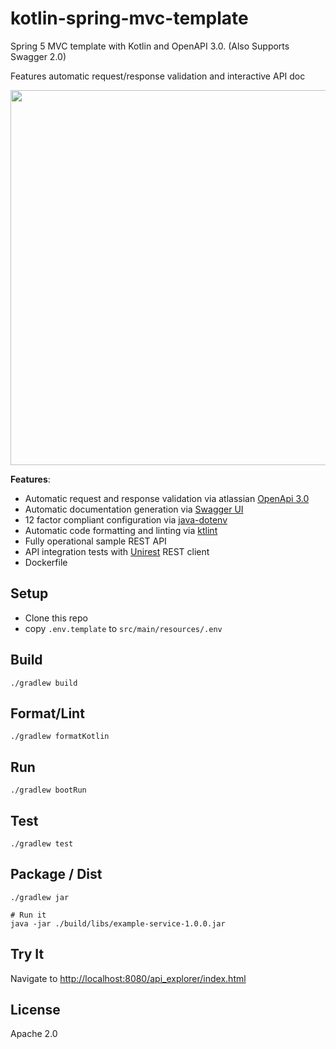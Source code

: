 # kotlin-spring-mvc-template

Spring 5 MVC template with Kotlin and OpenAPI 3.0. (Also Supports Swagger 2.0)

Features automatic request/response validation and interactive API doc

<p align="left">
<img src="https://raw.githubusercontent.com/cdimascio/kotlin-spring-mvc-template/master/assets/spring-mvc-openapi.png" width="600"/>
</p>

**Features**:

- Automatic request and response validation via atlassian [OpenApi 3.0](https://swagger.io/docs/specification/about/)
- Automatic documentation generation via [Swagger UI](https://swagger.io/tools/swagger-ui/)
- 12 factor compliant configuration via [java-dotenv](https://github.com/cdimascio/java-dotenv)
- Automatic code formatting and linting via [ktlint](https://ktlint.github.io)
- Fully operational sample REST API
- API integration tests with [Unirest](http://unirest.io/java.html) REST client
- Dockerfile

## Setup

- Clone this repo
- copy `.env.template` to `src/main/resources/.env`



## Build

```shell
./gradlew build
```

## Format/Lint 

```shell
./gradlew formatKotlin
```

## Run
```shell
./gradlew bootRun
```

## Test

```shell
./gradlew test
```

## Package / Dist

```shell
./gradlew jar

# Run it
java -jar ./build/libs/example-service-1.0.0.jar  
```

## Try It

Navigate to [http://localhost:8080/api_explorer/index.html](http://localhost:8080/api_explorer/index.html)

## License
Apache 2.0
